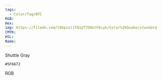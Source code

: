 ```yaml
---
tags:
  - Color/Tag/NTC
RGB:
Hex:
img: https://filedn.com/l0hpzxl1f01yT7GHxtF8cyk/Color%20Snake/standard_csv_to_svg/5F6672.svg
CMYK:
HSL:
Name:
---
```

Shuttle Gray
```palette
#5F6672
```
RGB

